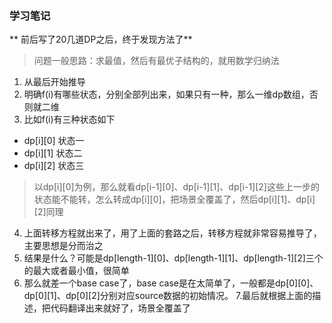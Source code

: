 ### 学习笔记
** 前后写了20几道DP之后，终于发现方法了** 

> 问题一般思路：求最值，然后有最优子结构的，就用数学归纳法

1. 从最后开始推导
2. 明确f(i)有哪些状态，分别全部列出来，如果只有一种，那么一维dp数组，否则就二维
3. 比如f(i)有三种状态如下
* dp[i][0] 状态一
* dp[i][1] 状态二
* dp[i][2] 状态三
> 以dp[i][0]为例，那么就看dp[i-1][0]、dp[i-1][1]、dp[i-1][2]这些上一步的状态能不能转，怎么转成dp[i][0]，把场景全覆盖了，然后dp[i][1]、dp[i][2]同理
4. 上面转移方程就出来了，用了上面的套路之后，转移方程就非常容易推导了，主要思想是分而治之
5. 结果是什么？可能是dp[length-1][0]、dp[length-1][1]、dp[length-1][2]三个的最大或者最小值，很简单
6. 那么就差一个base case了，base case是在太简单了，一般都是dp[0][0]、dp[0][1]、dp[0][2]分别对应source数据的初始情况。
7.最后就根据上面的描述，把代码翻译出来就好了，场景全覆盖了